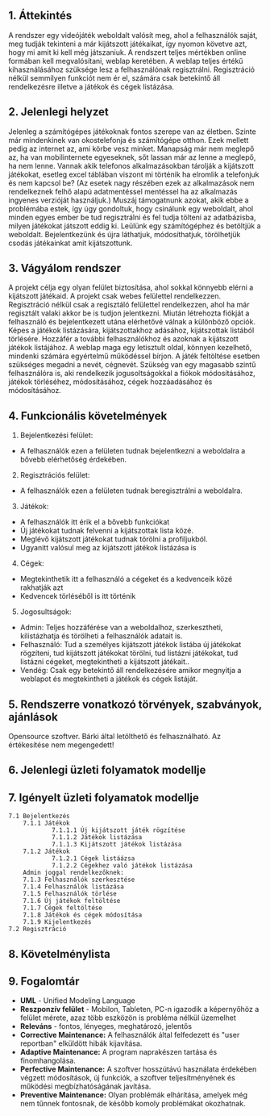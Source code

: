 ## 1. Áttekintés

A rendszer egy videójáték weboldalt valósít meg, ahol a felhasználók saját, meg tudják tekinteni a már kijátszott játékaikat, így nyomon követve azt, hogy mi amit ki kell még játszaniuk.
A rendszert teljes mértékben online formában kell megvalósítani, weblap keretében. 
A weblap teljes értékű kihasználásához szüksége lesz a felhasználónak regisztrálni. 
Regisztráció nélkül semmilyen funkciót nem ér el, számára csak betekintő áll rendelkezésre illetve a játékok és cégek listázása.

## 2. Jelenlegi helyzet

Jelenleg a számítógépes játékoknak fontos szerepe van az életben. Szinte már mindenkinek van okostelefonja és számítógépe otthon. 
Ezek mellett pedig az internet az, ami körbe vesz minket. Manapság már nem meglepő az, ha van mobilinternete egyeseknek, sőt lassan már az lenne a meglepő, ha nem lenne. 
Vannak akik telefonos alkalmazásokban tárolják a kijátszott játékokat, esetleg excel táblában viszont mi történik ha elromlik a telefonjuk és nem kapcsol be?
(Az esetek nagy részében ezek az alkalmazások nem rendelkeznek felhő alapú adatmentéssel mentéssel ha az alkalmazás ingyenes verzióját használjuk.) 
Muszáj támogatnunk azokat, akik ebbe a problémába estek, így úgy gondoltuk, hogy csinálunk egy weboldalt, ahol minden egyes ember be tud regisztrálni és fel tudja tölteni az adatbázisba, milyen játékokat játszott eddig ki. Leülünk egy számítógéphez és betöltjük a weboldalt. 
Bejelentkezünk és újra láthatjuk, módosíthatjuk, törölhetjük csodás játékainkat amit kijátszottunk.

## 3. Vágyálom rendszer 

A projekt célja egy olyan felület biztosítása, ahol sokkal könnyebb elérni a kijátszott játékaid. A projekt csak webes felülettel rendelkezzen. Regisztráció nélkül csak a regisztáló felülettel rendelkezzen, ahol ha már regisztált valaki akkor be is tudjon jelentkezni.
Miután létrehozta fiókját a felhasználó és bejelentkezett utána elérhetővé válnak a különböző opciók. Képes a játékok listázására, kijátszottakhoz adásához, kijátszottak listából törlésére. Hozzáfér a további felhasználókhoz és azoknak a kijátszott játékok listájához.
A weblap maga egy letisztult oldal, könnyen kezelhető, mindenki számára egyértelmű működéssel bírjon. A játék feltöltése esetben szükséges megadni a nevét, cégnevét.
Szükség van egy magasabb szintű felhasználóra is, aki rendelkezik jogusoltságokkal a fiókok módosításához, játékok törléséhez, módosításához, cégek hozzáadásához és módosításához.

## 4. Funkcionális követelmények

1. Bejelentkezési felület:
 * A felhasználók ezen a felületen tudnak bejelentkezni a weboldalra a bővebb elérhetőség érdekében.
2. Regisztrációs felület:
 * A felhasználók ezen a felületen tudnak beregisztrálni a weboldalra.
3. Játékok:
 * A felhasználók itt érik el a bővebb funkciókat
 * Új játékokat tudnak felvenni a kijátszottak lista közé.
 * Meglévő kijátszott játékokat tudnak törölni a profiljukból.
 * Ugyanitt valósul meg az kijátszott játékok listázása is
4. Cégek:
 * Megtekinthetik itt a felhasználó a cégeket és a kedvenceik közé rakhatják azt
 * Kedvencek törléséből is itt történik
5. Jogosultságok:
 * Admin: Teljes hozzáférése van a weboldalhoz, szerkesztheti, kilistázhatja és törölheti a felhasználók adatait is.
 * Felhasználó: Tud a személyes kijátszott játékok listába új játékokat rögzíteni, tud kijátszott játékokat törölni, tud listázni játékokat, tud listázni cégeket, megtekintheti a kijátszott játékait..
 * Vendég: Csak egy betekintő áll rendelkezésére amikor megnyitja a weblapot és megtekintheti a játékok és cégek listáját.

## 5. Rendszerre vonatkozó törvények, szabványok, ajánlások

Opensource szoftver. Bárki által letölthető és felhasználható. Az értékesítése nem megengedett!

## 6. Jelenlegi üzleti folyamatok modellje


## 7. Igényelt üzleti folyamatok modellje
    7.1 Bejelentkezés
        7.1.1 Játékok
                7.1.1.1 Új kijátszott játék rögzítése
                7.1.1.2 Játékok listázása
                7.1.1.3 Kijátszott játékok listázása
        7.1.2 Játékok
                7.1.2.1 Cégek listáázsa
                7.1.2.2 Cégekhez való játékok listázása
        Admin joggal rendelkezőknek:
        7.1.3 Felhasználók szerkesztése
        7.1.4 Felhasználók listázása
        7.1.5 Felhasználók törlése
        7.1.6 Új játékok feltöltése
        7.1.7 Cégek feltöltése
        7.1.8 Játékok és cégek módosítása
        7.1.9 Kijelentkezés
    7.2 Regisztráció

## 8. Követelménylista


## 9. Fogalomtár

- **UML** - Unified Modeling Language
- **Reszponzív felület** - Mobilon, Tableten, PC-n igazodik a
képernyőhöz a felület mérete, azaz több eszközön is probléma nélkül
üzemelhet
- **Releváns** - fontos, lényeges, meghatározó, jelentős
- **Corrective Maintenance:** A felhasználók által felfedezett és "user reportban"
elküldött hibák kijavítása.
- **Adaptive Maintenance:** A program naprakészen tartása és finomhangolása.
- **Perfective Maintenance:** A szoftver hosszútávú használata érdekében végzett
módosítások, új funkciók, a szoftver teljesítményének és működési
megbízhatóságának javítása.
- **Preventive Maintenance:** Olyan problémák elhárítása, amelyek még nem
tűnnek fontosnak, de később komoly problémákat okozhatnak.